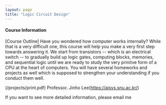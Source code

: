 ```yaml
---
layout: page
title: "Logic Circuit Design"
---
```


#### Course Information

[Course Outline]
Have you wondered how computer works internally?
While that is a very difficult one, this course will help you make a very first step towards answering it.
We start from transistors -- which is an electrical switch -- to gradually build up logic gates, computing blocks, memories, and sequential logic
until we are ready to study the very prinitve form of a CPU at the heart of computers.
You will have several homeworks and projects as well which is supposed to strengthen your understanding if you conduct them well.

(/projects/print.pdf)
Professor. Jinho Lee(https://aisys.snu.ac.kr/)

If you want to see more detailed information, please email me